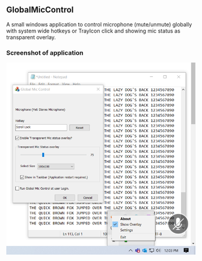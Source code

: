 ## GlobalMicControl
A small windows application to control microphone (mute/unmute) globally with system wide hotkeys or TrayIcon click and showing mic status as transparent overlay.

### Screenshot of application
![screenshot of application](https://github.com/plkumar/GlobalMicControl/blob/9d6ddeb5d3f35cd451a0cd9234773373e6c6e6a9/docs/screenhot02.png)


